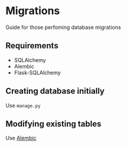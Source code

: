 # Migrations

Guide for those perfoming database migrations

## Requirements
- SQLAlchemy
- Alembic
- Flask-SQLAlchemy

## Creating database initially

Use `manage.py`


## Modifying existing tables

Use [Alembic](https://alembic.sqlalchemy.org/en/latest/)

